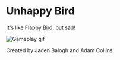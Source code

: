 # Unhappy Bird
It's like Flappy Bird, but sad!

![Gameplay gif](https://github.com/ubco-video-game-development-club/unhappy-bird/blob/master/Marketing/UnhappyBirdGameplay.gif)

Created by Jaden Balogh and Adam Collins.
